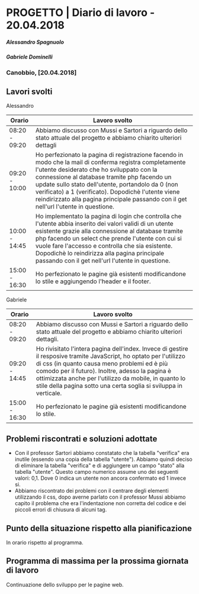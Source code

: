 # PROGETTO | Diario di lavoro - 20.04.2018
##### Alessandro Spagnuolo
##### Gabriele Dominelli
### Canobbio, [20.04.2018]

## Lavori svolti
Alessandro

|Orario        |Lavoro svolto                 |
|--------------|------------------------------|
|08:20 - 09:20 |Abbiamo discusso con Mussi e Sartori a riguardo dello stato attuale del progetto e abbiamo chiarito ulteriori dettagli|
|09:20 - 10:00 |Ho perfezionato la pagina di registrazione facendo in modo che la mail di conferma registra completamente l'utente desiderato che ho sviluppato con la connessione al database tramite php facendo un update sullo stato dell'utente, portandolo da 0 (non verificato) a 1 (verificato). Dopodichè l'utente viene reindirizzato alla pagina principale passando con il get nell'url l'utente in questione.|
|10:00 - 14:45 |Ho implementato la pagina di login che controlla che l'utente abbia inserito dei valori validi di un utente esistente grazie alla connessione al database tramite php facendo un select che prende l'utente con cui si vuole fare l'accesso e controlla che sia esistente. Dopodichè lo reindirizza alla pagina principale passando con il get nell'url l'utente in questione.|
|15:00 - 16:30|Ho perfezionato le pagine già esistenti modificandone lo stile e aggiungendo l'header e il footer.|

Gabriele

|Orario        |Lavoro svolto                 |
|--------------|------------------------------|
|08:20 - 09:20 |Abbiamo discusso con Mussi e Sartori a riguardo dello stato attuale del progetto e abbiamo chiarito ulteriori dettagli.|
|09:20 - 14:45 |Ho rivisitato l'intera pagina dell'index. Invece di gestire il resposive tramite JavaScript, ho optato per l'utilizzo di css (in quanto causa meno problemi ed è più comodo per il futuro). Inoltre, adesso la pagina è ottimizzata anche per l'utilizzo da mobile, in quanto lo stile della pagina sotto una certa soglia si sviluppa in verticale.|
|15:00 - 16:30|Ho perfezionato le pagine già esistenti modificandone lo stile.|


##  Problemi riscontrati e soluzioni adottate
 - Con il professor Sartori abbiamo constatato che la tabella "verifica" era inutile (essendo una copia della tabella "utente").
Abbiamo quindi deciso di eliminare la tabella "verifica" e di aggiungere un campo "stato" alla tabella "utente". Questo campo numerico assume uno dei seguenti valori: 0,1. Dove 0 indica un utente non ancora confermato ed 1 invece si.
 - Abbiamo riscontrato dei problemi con il centrare degli elementi utilizzando il css, dopo averne parlato con il professor Mussi abbiamo capito il problema che era l'indentazione non corretta del codice e dei piccoli errori di chiusura di alcuni tag.

##  Punto della situazione rispetto alla pianificazione
In orario rispetto al programma.


## Programma di massima per la prossima giornata di lavoro
Continuazione dello sviluppo per le pagine web.
